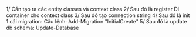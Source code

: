 1/ Cần tạo ra các entity classes và context class
2/ Sau đó là register DI container cho context class
3/ Sau đó tạo connection string
4/ Sau đó là init 1 cái migration:
Câu lệnh: Add-Migration "InitialCreate"
5/ Sau đó là update db schema: Update-Database
